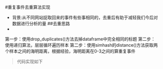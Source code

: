 #重复事件去重算法实现
- 背景:从不同网站捉取回来的事件有些事相同的，去重后有助于减轻我们今后对数据进行分析的量
##去重思路
- 
 第一步：使用drop_duplicates()方法去掉dataframe中完全相同的标题
第二步：使用递归算法，层层循环遍历样本
第二步：使用simhash的distance()方法获取两个样本之间的海明距离，根据经验，海明距离在0-3之间的算重复事件

>代码实现如下